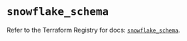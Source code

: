 # `snowflake_schema`

Refer to the Terraform Registry for docs: [`snowflake_schema`](https://registry.terraform.io/providers/snowflake-labs/snowflake/0.98.0/docs/resources/schema).
